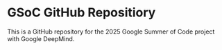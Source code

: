 # GSoC GitHub Repositiory

This is a GitHub repository for the 2025 Google Summer of Code project with Google DeepMind.